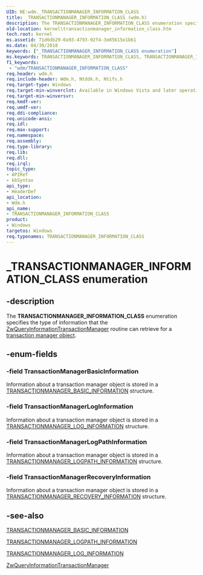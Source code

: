 ```yaml
---
UID: NE:wdm._TRANSACTIONMANAGER_INFORMATION_CLASS
title: _TRANSACTIONMANAGER_INFORMATION_CLASS (wdm.h)
description: The TRANSACTIONMANAGER_INFORMATION_CLASS enumeration specifies the type of information that the ZwQueryInformationTransactionManager routine can retrieve for a transaction manager object.
old-location: kernel\transactionmanager_information_class.htm
tech.root: kernel
ms.assetid: 71d6db29-0a93-4793-92f4-3e85615e1b61
ms.date: 04/30/2018
keywords: ["_TRANSACTIONMANAGER_INFORMATION_CLASS enumeration"]
ms.keywords: TRANSACTIONMANAGER_INFORMATION_CLASS, TRANSACTIONMANAGER_INFORMATION_CLASS enumeration [Kernel-Mode Driver Architecture], TransactionManagerBasicInformation, TransactionManagerLogInformation, TransactionManagerLogPathInformation, TransactionManagerRecoveryInformation, _TRANSACTIONMANAGER_INFORMATION_CLASS, kernel.transactionmanager_information_class, ktm_ref_55fd8dd4-e88d-40df-9091-1aecc4de38a7.xml, wdm/TRANSACTIONMANAGER_INFORMATION_CLASS, wdm/TransactionManagerBasicInformation, wdm/TransactionManagerLogInformation, wdm/TransactionManagerLogPathInformation, wdm/TransactionManagerRecoveryInformation
f1_keywords:
 - "wdm/TRANSACTIONMANAGER_INFORMATION_CLASS"
req.header: wdm.h
req.include-header: Wdm.h, Ntddk.h, Ntifs.h
req.target-type: Windows
req.target-min-winverclnt: Available in Windows Vista and later operating system versions.
req.target-min-winversvr: 
req.kmdf-ver: 
req.umdf-ver: 
req.ddi-compliance: 
req.unicode-ansi: 
req.idl: 
req.max-support: 
req.namespace: 
req.assembly: 
req.type-library: 
req.lib: 
req.dll: 
req.irql: 
topic_type:
- APIRef
- kbSyntax
api_type:
- HeaderDef
api_location:
- Wdm.h
api_name:
- TRANSACTIONMANAGER_INFORMATION_CLASS
product:
- Windows
targetos: Windows
req.typenames: TRANSACTIONMANAGER_INFORMATION_CLASS
---
```


# _TRANSACTIONMANAGER_INFORMATION_CLASS enumeration


## -description


The <b>TRANSACTIONMANAGER_INFORMATION_CLASS</b> enumeration specifies the type of information that the <a href="https://docs.microsoft.com/windows-hardware/drivers/ddi/wdm/nf-wdm-ntqueryinformationtransactionmanager">ZwQueryInformationTransactionManager</a> routine can retrieve for a <a href="https://docs.microsoft.com/windows-hardware/drivers/kernel/transaction-manager-objects">transaction manager object</a>.


## -enum-fields




### -field TransactionManagerBasicInformation

Information about a transaction manager object is stored in a <a href="https://docs.microsoft.com/windows-hardware/drivers/ddi/wdm/ns-wdm-_transactionmanager_basic_information">TRANSACTIONMANAGER_BASIC_INFORMATION</a> structure. 


### -field TransactionManagerLogInformation

Information about a transaction manager object is stored in a <a href="https://docs.microsoft.com/windows-hardware/drivers/ddi/wdm/ns-wdm-_transactionmanager_log_information">TRANSACTIONMANAGER_LOG_INFORMATION</a> structure. 


### -field TransactionManagerLogPathInformation

Information about a transaction manager object is stored in a <a href="https://docs.microsoft.com/windows-hardware/drivers/ddi/wdm/ns-wdm-_transactionmanager_logpath_information">TRANSACTIONMANAGER_LOGPATH_INFORMATION</a> structure. 


### -field TransactionManagerRecoveryInformation

Information about a transaction manager object is stored in a <a href="https://docs.microsoft.com/windows-hardware/drivers/ddi/wdm/ns-wdm-_transactionmanager_recovery_information">TRANSACTIONMANAGER_RECOVERY_INFORMATION</a> structure.


## -see-also




<a href="https://docs.microsoft.com/windows-hardware/drivers/ddi/wdm/ns-wdm-_transactionmanager_basic_information">TRANSACTIONMANAGER_BASIC_INFORMATION</a>



<a href="https://docs.microsoft.com/windows-hardware/drivers/ddi/wdm/ns-wdm-_transactionmanager_logpath_information">TRANSACTIONMANAGER_LOGPATH_INFORMATION</a>



<a href="https://docs.microsoft.com/windows-hardware/drivers/ddi/wdm/ns-wdm-_transactionmanager_log_information">TRANSACTIONMANAGER_LOG_INFORMATION</a>



<a href="https://docs.microsoft.com/windows-hardware/drivers/ddi/wdm/nf-wdm-ntqueryinformationtransactionmanager">ZwQueryInformationTransactionManager</a>
 

 

